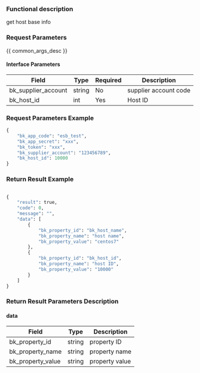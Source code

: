 ### Functional description

get host base info

### Request Parameters

{{ common_args_desc }}

#### Interface Parameters

| Field      |  Type      | Required   |  Description      |
|-----------|------------|--------|------------|
| bk_supplier_account | string     | No     | supplier account code |
| bk_host_id     |  int       | Yes     | Host ID |

### Request Parameters Example

```python
{
    "bk_app_code": "esb_test",
    "bk_app_secret": "xxx",
    "bk_token": "xxx",
    "bk_supplier_account": "123456789",
    "bk_host_id": 10000
}
```

### Return Result Example

```python

{
    "result": true,
    "code": 0,
    "message": "",
    "data": [
        {
            "bk_property_id": "bk_host_name",
            "bk_property_name": "host name",
            "bk_property_value": "centos7"
        },
        {
            "bk_property_id": "bk_host_id",
            "bk_property_name": "host ID",
            "bk_property_value": "10000"
        }
    ]
}
```

### Return Result Parameters Description

#### data

| Field      | Type      | Description      |
|-----------|-----------|-----------|
| bk_property_id    | string     | property ID |
| bk_property_name  | string     | property name |
| bk_property_value | string     | property value |
